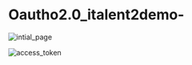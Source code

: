 # Oautho2.0_italent2demo-

![intial_page](images/Document1.png)

![access_token](images/Document2.png)
